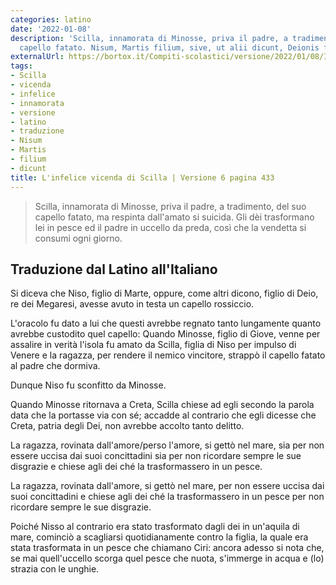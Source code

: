 ```yaml
---
categories: latino
date: '2022-01-08'
description: 'Scilla, innamorata di Minosse, priva il padre, a tradimento, del suo
  capello fatato. Nisum, Martis filium, sive, ut alii dicunt, Deionis filium. '
externalUrl: https://bortox.it/Compiti-scolastici/versione/2022/01/08/Infelice-vicenda-di-Scilla.html
tags:
- Scilla
- vicenda
- infelice
- innamorata
- versione
- latino
- traduzione
- Nisum
- Martis
- filium
- dicunt
title: L'infelice vicenda di Scilla | Versione 6 pagina 433
---
```


> Scilla, innamorata di Minosse, priva il padre, a tradimento, del suo capello fatato, ma respinta dall'amato si suicida. Gli dèi trasformano lei in pesce ed il padre in uccello da preda, così che la vendetta si consumi ogni giorno.

## Traduzione dal Latino all'Italiano

Si diceva che Niso, figlio di Marte, oppure, come altri dicono, figlio di Deio, re dei Megaresi, avesse avuto in testa un capello rossiccio.


L'oracolo fu dato a lui che questi avrebbe regnato tanto lungamente quanto avrebbe custodito quel capello: Quando Minosse, figlio di Giove, venne per assalire in verità l'isola fu amato da Scilla, figlia di Niso per impulso di Venere e la ragazza, per rendere il nemico vincitore, strappò il capello fatato al padre che dormiva. 

Dunque Niso fu sconfitto da Minosse.

Quando Minosse ritornava a Creta, Scilla chiese ad egli secondo la parola data  che la portasse via con sé; accadde al contrario che egli dicesse che Creta, patria degli Dei, non avrebbe accolto tanto delitto.

La ragazza, rovinata dall'amore/perso l'amore, si gettò nel mare, sia per non essere uccisa dai suoi concittadini sia per non ricordare sempre le sue disgrazie e chiese agli dei ché la trasformassero in un pesce.

La ragazza, rovinata dall'amore, si gettò nel mare, per non essere uccisa dai suoi concittadini e chiese agli dei ché la trasformassero in un pesce per non ricordare sempre le sue disgrazie.

Poiché Nisso al contrario era stato trasformato dagli dei in un'aquila di mare, cominciò a scagliarsi quotidianamente contro la figlia, la quale era stata trasformata in un pesce che chiamano Ciri: ancora adesso si nota che, se mai quell'uccello scorga quel pesce che nuota, s'immerge in acqua e (lo) strazia con le unghie.